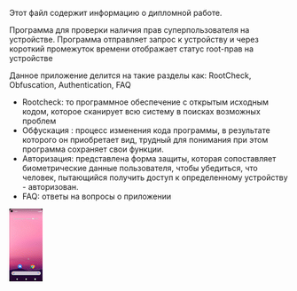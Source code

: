 Этот файл содержит информацию о дипломной работе.

Программа для проверки наличия прав суперпользователя на устройстве.
Программа отправляет запрос к устройству и через короткий промежуток
времени отображает статус root-прав на устройстве

Данное приложение делится на такие разделы как: RootCheck, Obfuscation, Authentication, FAQ 
- Rootcheck: то программное обеспечение с открытым исходным кодом, которое сканирует всю систему в поисках возможных проблем 
- Обфускация : процесс изменения кода программы, в результате которого он приобретает вид, трудный для понимания при этом программа сохраняет свои функции.
- Авторизация: представлена форма защиты, которая сопоставляет биометрические данные пользователя, чтобы убедиться, что человек, пытающийся получить доступ к определенному устройству - авторизован. 
- FAQ: ответы на вопросы о приложении

![](https://github.com/UndiedEra/newrepofordiploma/blob/master/preview_AdobeExpress.gif)
